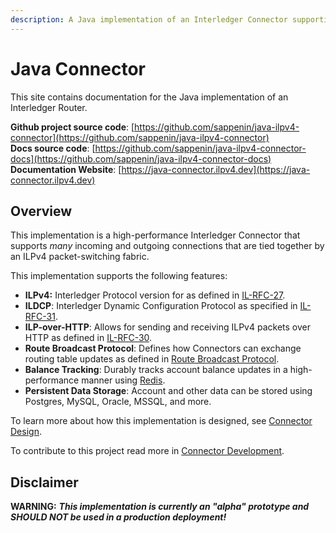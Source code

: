 ```yaml
---
description: A Java implementation of an Interledger Connector supporting ILPv4.
---
```


# Java Connector

This site contains documentation for the Java implementation of an Interledger Router.

**Github project source code**: [https://github.com/sappenin/java-ilpv4-connector](https://github.com/sappenin/java-ilpv4-connector)  
**Docs source code**: [https://github.com/sappenin/java-ilpv4-connector-docs](https://github.com/sappenin/java-ilpv4-connector-docs)  
**Documentation Website**: [https://java-connector.ilpv4.dev](https://java-connector.ilpv4.dev)

## Overview

This implementation is a high-performance Interledger Connector that supports _many_ incoming and outgoing connections that are tied together by an ILPv4 packet-switching fabric. 

This implementation supports the following features:

* **ILPv4:** Interledger Protocol version for as defined in [IL-RFC-27](https://github.com/interledger/rfcs/blob/master/0027-interledger-protocol-4/0027-interledger-protocol-4.md).
* **ILDCP**: Interledger Dynamic Configuration Protocol as specified in [IL-RFC-31](https://github.com/interledger/rfcs/blob/master/0031-dynamic-configuration-protocol/0031-dynamic-configuration-protocol.md).
* **ILP-over-HTTP**: Allows for sending and receiving ILPv4 packets over HTTP as defined in [IL-RFC-30](https://github.com/interledger/rfcs/pull/504).
* **Route Broadcast Protocol**: Defines how Connectors can exchange routing table updates as defined in [Route Broadcast Protocol](https://github.com/interledger/rfcs/pull/455).
* **Balance Tracking**: Durably tracks account balance updates in a high-performance manner using [Redis](https://redis.io).
* **Persistent Data Storage**: Account and other data can be stored using Postgres, MySQL, Oracle, MSSQL, and more.

To learn more about how this implementation is designed, see [Connector Design](concepts/architecture-design.md).

To contribute to this project read more in [Connector Development](contributing/development.md).

## Disclaimer

**WARNING:** _**This implementation is currently an "alpha" prototype and SHOULD NOT be used in a production deployment!**_

